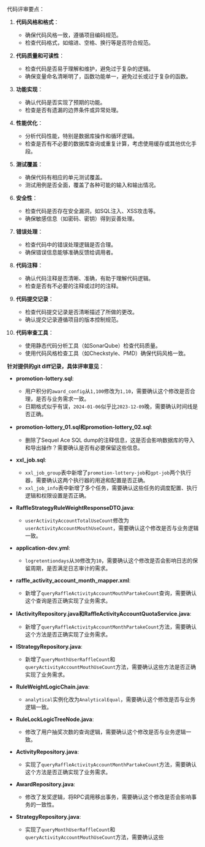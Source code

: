 代码评审要点：

1. **代码风格和格式**：
   - 确保代码风格一致，遵循项目编码规范。
   - 检查代码格式，如缩进、空格、换行等是否符合规范。

2. **代码质量和可读性**：
   - 检查代码是否易于理解和维护，避免过于复杂的逻辑。
   - 确保变量命名清晰明了，函数功能单一，避免过长或过于复杂的函数。

3. **功能实现**：
   - 确认代码是否实现了预期的功能。
   - 检查是否有遗漏的边界条件或异常处理。

4. **性能优化**：
   - 分析代码性能，特别是数据库操作和循环逻辑。
   - 检查是否有不必要的数据库查询或重复计算，考虑使用缓存或其他优化手段。

5. **测试覆盖**：
   - 确保代码有相应的单元测试覆盖。
   - 测试用例是否全面，覆盖了各种可能的输入和输出情况。

6. **安全性**：
   - 检查代码是否存在安全漏洞，如SQL注入、XSS攻击等。
   - 确保敏感信息（如密码、密钥）得到妥善处理。

7. **错误处理**：
   - 检查代码中的错误处理逻辑是否合理。
   - 确保错误信息能够准确反馈给调用者。

8. **代码注释**：
   - 确认代码注释是否清晰、准确，有助于理解代码逻辑。
   - 检查是否有不必要的注释或过时的注释。

9. **代码提交记录**：
   - 检查代码提交记录是否清晰描述了所做的更改。
   - 确认提交记录遵循项目的版本控制规范。

10. **代码审查工具**：
    - 使用静态代码分析工具（如SonarQube）检查代码质量。
    - 使用代码风格检查工具（如Checkstyle、PMD）确保代码风格一致。

**针对提供的git diff记录，具体评审意见**：

- **promotion-lottery.sql**:
  - 用户积分的`award_config`从`1,100`修改为`1,10`，需要确认这个修改是否合理，是否与业务需求一致。
  - 日期格式似乎有误，`2024-01-06`似乎比`2023-12-09`晚，需要确认时间线是否正确。

- **promotion-lottery_01.sql和promotion-lottery_02.sql**:
  - 删除了Sequel Ace SQL dump的注释信息，这是否会影响数据库的导入和导出操作？需要确认是否有必要保留这些信息。

- **xxl_job.sql**:
  - `xxl_job_group`表中新增了`promotion-lottery-job`和`gpt-job`两个执行器，需要确认这两个执行器的用途和配置是否正确。
  - `xxl_job_info`表中新增了多个任务，需要确认这些任务的调度配置、执行逻辑和权限设置是否正确。

- **RaffleStrategyRuleWeightResponseDTO.java**:
  - `userActivityAccountTotalUseCount`修改为`userActivityAccountMouthUseCount`，需要确认这个修改是否与业务逻辑一致。

- **application-dev.yml**:
  - `logretentiondays`从`30`修改为`10`，需要确认这个修改是否会影响日志的保留周期，是否满足日志审计的需求。

- **raffle_activity_account_month_mapper.xml**:
  - 新增了`queryRaffleActivityAccountMouthPartakeCount`查询，需要确认这个查询是否正确实现了业务需求。

- **IActivityRepository.java和RaffleActivityAccountQuotaService.java**:
  - 新增了`queryRaffleActivityAccountMonthPartakeCount`方法，需要确认这个方法是否正确实现了业务需求。

- **IStrategyRepository.java**:
  - 新增了`queryMonthUserRaffleCount`和`queryActivityAccountMouthUseCount`方法，需要确认这些方法是否正确实现了业务需求。

- **RuleWeightLogicChain.java**:
  - `analytical`实例化改为`AnalyticalEqual`，需要确认这个修改是否与业务逻辑一致。

- **RuleLockLogicTreeNode.java**:
  - 修改了用户抽奖次数的查询逻辑，需要确认这个修改是否与业务逻辑一致。

- **ActivityRepository.java**:
  - 实现了`queryRaffleActivityAccountMonthPartakeCount`方法，需要确认这个方法是否正确实现了业务需求。

- **AwardRepository.java**:
  - 修改了发奖逻辑，将RPC调用移出事务，需要确认这个修改是否会影响事务的一致性。

- **StrategyRepository.java**:
  - 实现了`queryMonthUserRaffleCount`和`queryActivityAccountMouthUseCount`方法，需要确认这些